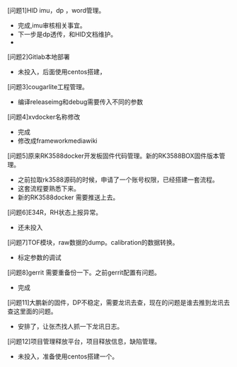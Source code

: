 [问题1]HID imu，dp ，word管理。
- 完成,imu审核相关事宜。
- 下一步是dp透传，和HID文档维护。
- 
[问题2]Gitlab本地部署
- 未投入，后面使用centos搭建，
  
[问题3]cougarlite工程管理。
- 编译releaseimg和debug需要传入不同的参数
  
[问题4]xvdocker名称修改
- 完成
- 修改成frameworkmediawiki
  

[问题5]原来RK3588docker开发板固件代码管理。新的RK3588BOX固件版本管理。
- 之前拉取rk3588源码的时候，申请了一个账号权限，已经搭建一套流程。
- 这套流程要熟悉下来。
- 新的RK3588docker 需要推送上去。
  
[问题6]E34R，RH状态上报异常。
-  还未投入

[问题7]TOF模块，raw数据的dump。calibration的数据转换。 
- 标定参数的调试

[问题8]gerrit 需要重备份一下。之前gerrit配置有问题。
- 完成

[问题11]大鹏新的固件，DP不稳定，需要龙讯去查，现在的问题是谁去推到龙讯去查这里面的问题。
- 安排了，让张杰找人抓一下龙讯日志。


[问题12]项目管理释放平台，项目释放信息，缺陷管理。
- 未投入，准备使用centos搭建一个。


